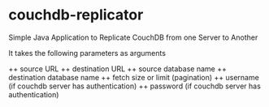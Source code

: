 # couchdb-replicator
Simple Java Application to Replicate CouchDB from one Server to Another

It takes the following parameters as arguments

++ source URL
++ destination URL
++ source database name
++ destination database name
++ fetch size or limit (pagination)
++ username (if couchdb server has authentication)
++ password (if couchdb server has authentication)
